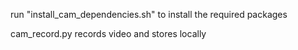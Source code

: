 run "install_cam_dependencies.sh" to install the required packages

cam_record.py records video and stores locally